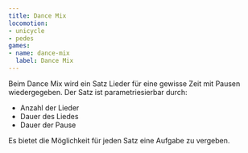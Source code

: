 ```yaml
---
title: Dance Mix
locomotion: 
- unicycle
- pedes
games:
- name: dance-mix
  label: Dance Mix
---
```


Beim Dance Mix wird ein Satz Lieder für eine gewisse Zeit mit
Pausen wiedergegeben. Der Satz ist parametriesierbar durch:

- Anzahl der Lieder
- Dauer des Liedes
- Dauer der Pause

Es bietet die Möglichkeit für jeden Satz eine Aufgabe zu vergeben.
